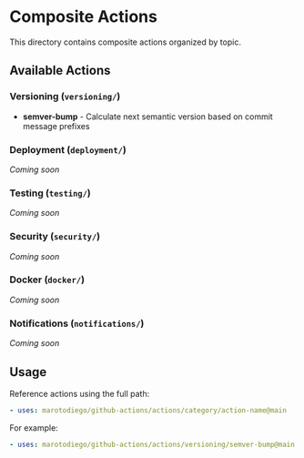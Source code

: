 # Composite Actions

This directory contains composite actions organized by topic.

## Available Actions

### Versioning (`versioning/`)

- **semver-bump** - Calculate next semantic version based on commit message prefixes

### Deployment (`deployment/`)

_Coming soon_

### Testing (`testing/`)

_Coming soon_

### Security (`security/`)

_Coming soon_

### Docker (`docker/`)

_Coming soon_

### Notifications (`notifications/`)

_Coming soon_

## Usage

Reference actions using the full path:

```yaml
- uses: marotodiego/github-actions/actions/category/action-name@main
```

For example:

```yaml
- uses: marotodiego/github-actions/actions/versioning/semver-bump@main
```
